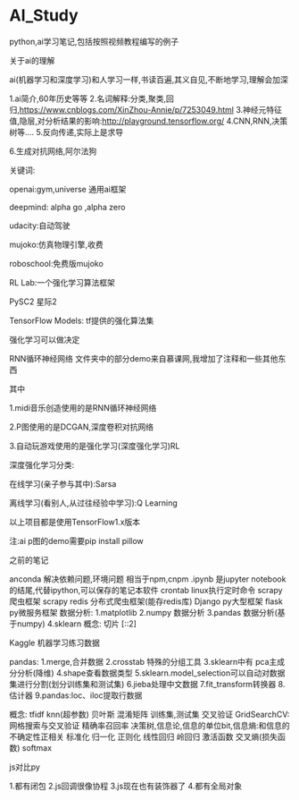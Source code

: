 # AI_Study
 python,ai学习笔记,包括按照视频教程编写的例子

关于ai的理解

ai(机器学习和深度学习)和人学习一样,书读百遍,其义自见,不断地学习,理解会加深

1.ai简介,60年历史等等
2.名词解释:分类,聚类,回归,https://www.cnblogs.com/XinZhou-Annie/p/7253049.html
3.神经元特征值,隐层,对分析结果的影响:http://playground.tensorflow.org/
4.CNN,RNN,决策树等....
5.反向传递,实际上是求导

6.生成对抗网络,阿尔法狗

关键词:

openai:gym,universe 通用ai框架

deepmind: alpha go ,alpha zero

udacity:自动驾驶

mujoko:仿真物理引擎,收费

roboschool:免费版mujoko

RL Lab:一个强化学习算法框架

PySC2 星际2

TensorFlow Models: tf提供的强化算法集

强化学习可以做决定

RNN循环神经网络 文件夹中的部分demo来自慕课网,我增加了注释和一些其他东西

其中

1.midi音乐创造使用的是RNN循环神经网络

2.P图使用的是DCGAN,深度卷积对抗网络

3.自动玩游戏使用的是强化学习(深度强化学习)RL



深度强化学习分类:

在线学习(亲子参与其中):Sarsa

离线学习(看别人,从过往经验中学习):Q Learning



以上项目都是使用TensorFlow1.x版本

注:ai p图的demo需要pip install pillow



之前的笔记

anconda 解决依赖问题,环境问题 相当于npm,cnpm
.ipynb 是jupyter notebook的结尾,代替ipython,可以保存的笔记本软件
crontab linux执行定时命令
scrapy 爬虫框架
scrapy redis 分布式爬虫框架(能存redis库)
Django py大型框架
flask py微服务框架
数据分析:
1.matplotlib
2.numpy 数据分析
3.pandas 数据分析(基于numpy)
4.sklearn
概念:
切片
[::2]

Kaggle 机器学习练习数据


pandas:
1.merge,合并数据
2.crosstab 特殊的分组工具
3.sklearn中有 pca主成分分析(降维)
4.shape查看数据类型
5.sklearn.model_selection可以自动对数据集进行分割(划分训练集和测试集)
6.jieba处理中文数据
7.fit_transform转换器
8.估计器
9.pandas:loc、iloc提取行数据

概念:
tfidf
knn(超参数)
贝叶斯
混淆矩阵
训练集,测试集
交叉验证
GridSearchCV:网格搜索与交叉验证
精确率召回率
决策树,信息论,信息的单位bit,信息熵:和信息的不确定性正相关
标准化 归一化 正则化 线性回归 岭回归
激活函数
交叉熵(损失函数)
softmax



js对比py



1.都有闭包
2.js回调很像协程
3.js现在也有装饰器了
4.都有全局对象